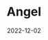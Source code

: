 ---
title: Angel
subtitle: 
layout: default
modal-id: 7
date: 2022-12-02
img: video
vid: IMG_5093.MOV
thumbnail: angel-thumbnail.png
alt: image-alt
price: Between NAf 55 and NAf 500 depending on size and design
size: Meduim
description: A Mesmerizing Angel Silhouette, Masterfully Engraved on the Surface of a Gourd, Capturing the Essence of Divine Grace and Spiritual Energy, Perfect for Adding an Enchanting Touch to Your Decor.
tags: lamp
---